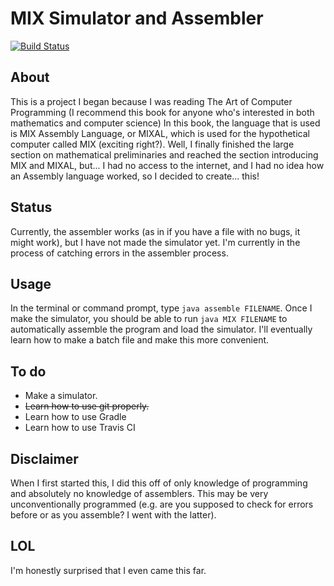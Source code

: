 # MIX Simulator and Assembler 
[![Build Status](https://travis-ci.org/thkim1011/MIX.svg?branch=master)](https://travis-ci.org/thkim1011/MIX)
## About
This is a project I began because I was reading The Art of Computer Programming (I recommend this book for anyone who's interested in both mathematics and computer science) In this book, the language that is used is MIX Assembly Language, or MIXAL, which is used for the hypothetical computer called MIX (exciting right?). Well, I finally finished the large section on mathematical preliminaries and reached the section introducing MIX and MIXAL, but... I had no access to the internet, and I had no idea how an Assembly language worked, so I decided to create... this! 

## Status
Currently, the assembler works (as in if you have a file with no bugs, it might work), but I have not made the simulator yet. I'm currently in the process of catching errors in the assembler process.

## Usage
In the terminal or command prompt, type `java assemble FILENAME`.
Once I make the simulator, you should be able to run `java MIX FILENAME` to automatically assemble the program and load the simulator. I'll eventually learn how to make a batch file and make this more convenient. 

## To do
* Make a simulator.
* ~~Learn how to use git properly.~~
* Learn how to use Gradle
* Learn how to use Travis CI

## Disclaimer
When I first started this, I did this off of only knowledge of programming and absolutely no knowledge of assemblers. This may be very unconventionally programmed (e.g. are you supposed to check for errors before or as you assemble? I went with the latter).

## LOL
I'm honestly surprised that I even came this far.
